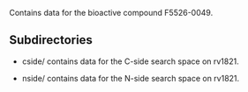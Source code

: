 Contains data for the bioactive compound F5526-0049.

## Subdirectories

- cside/ contains data for the C-side search space on rv1821.

- nside/ contains data for the N-side search space on rv1821.

